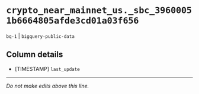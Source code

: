 # `crypto_near_mainnet_us._sbc_39600051b6664805afde3cd01a03f656`
`bq-1` | `bigquery-public-data`

## Column details
* [TIMESTAMP] `last_update`

-------------------------------------------------------------------------------
*Do not make edits above this line.*
